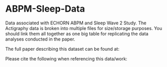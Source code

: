# ABPM-Sleep-Data
Data associated with ECHORN ABPM and Sleep Wave 2 Study. The Actigraphy data is broken into multiple files for size/storage purposes. You should link them all together as one big table for replicating the data analyses conducted in the paper.

The full paper describing this dataset can be found at:
<to appear>
  
Please cite the following when referencing this data/work:
<to appear>
